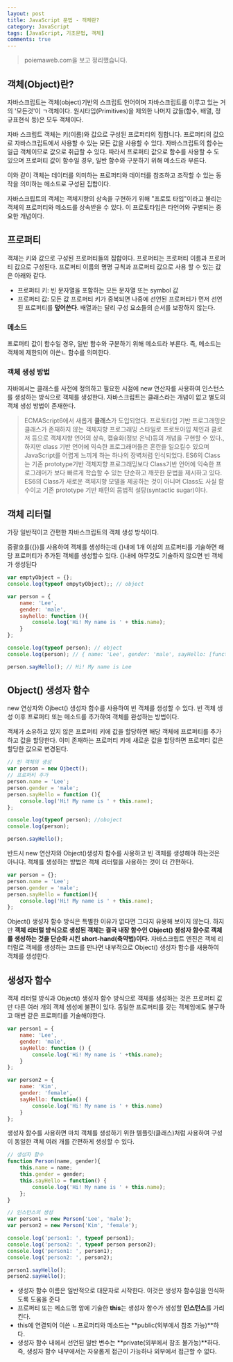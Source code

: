 ```yaml
---
layout: post
title: JavaScript 문법 - 객체란?
category: JavaScript
tags: [JavaScript, 기초문법, 객체]
comments: true
---
```

<!----------------- 탬플릿
>안내말
## forEach
### 설명
[MDN]()
### 문법
```javascript

```
### 예시
```javascript

```

<center>
 <figure>
 <img src="/assets/post-img/git/git_diff.png" alt="views">
 <figcaption>cat을 통해서 git diff 결과를 표시</figcaption>
 </figure>
 </center>
------------------->
> poiemaweb.com을 보고 정리했습니다.

## 객체(Object)란?
자바스크립트는 객체(object)기반의 스크립트 언어이며 자바스크립트를 이루고 있는 거의 '모든것'이 ㄱ객체이다. 원시타입(Primitives)을 제외한 나머지 값들(함수, 배열, 정규표현식 등)은 모두 객체이다.

자바 스크립트 객체는 키(이름)와 값으로 구성된 프로퍼티의 집합니다. 프로퍼티의 값으로 자바스크립트에서 사용할 수 있는 모든 값을 사용할 수 있다. 자바스크립트의 함수는 일급 객체이므로 값으로 취급할 수 있다. 따라서 프로퍼티 값으로 함수를 사용할 수 도 있으며 프로퍼티 값이  함수일 경우, 일반 함수와 구분하기 위해 메소드라 부른다.

이와 같이 객체는 데이터를 의미하는 프로퍼티와 데이터를 참조하고 조작할 수 있는 동작을 의미하는 메소드로 구성된 집합이다.

자바스크립트의 객체는 객체지향의 상속을 구현하기 위해 "프로토 타입"이라고 불리는 객체의 프로퍼티와 메소드를 상속받을 수 있다. 이 프로토타입은 타언어와 구별되는 중요한 개념이다.

## 프로퍼티
객체는 키와 값으로 구성된 프로퍼티들의 집합이다. 프로퍼티는 프로퍼티 이름과 프로퍼티 값으로 구성된다. 프로퍼티 이름의 명명 규칙과 프로퍼티 값으로 사용 할 수 있는 값은 아래와 같다.

- 프로퍼티 키: 빈 문자열을 포함하는 모든 문자열 또는 symbol 값
- 프로퍼티 값: 모든 값
프로퍼티 키가 중복되면 나중에 선언된 프로퍼티가 먼저 선언된 프로퍼티를 **덮어쓴다**. 배열과는 달리 구성 요소들의 순서를 보장하지 않는다.

### 메소드
프로퍼티 값이 함수일 경우, 일반 함수와 구분하기 위해 메소드라 부른다. 즉, 메소드는 객체에 제한되어 이쓴ㄴ 함수를 의미한다.

### 객체 생성 방법

자바에서는 클래스를 사전에 정의하고 필요한 시점에 new 연산자를 사용하여 인스턴스를 생성하는 방식으로 객체를 생성한다. 자바스크립트는 클래스라는 개념이 없고 별도의 객체 생성 방법이 존재한다.

> ECMAScript6에서 새롭게 **클래스**가 도입되었다. 프로토타입 기반 프로그래밍은 클래스가 존재하지 않는 객체지향 프로그래밍 스타일로 프로토아입 체인과 클로저 등으로 객체지향 언어의 상속, 캡슐화(정보 은닉)등의 개념을 구현할 수 있다., 하지만 class 기반 언어에 익숙한 프로그래머들은 혼란을 일으킬수 있으며 JavaScript를 어렵게 느끼게 하는 하나의 장벽처럼 인식되었다. ES6의 Class는 기존 prototype기반 객체지향 프로그래밍보다 Class기반 언어에 익숙한 프로그래머가 보다 빠르게 학습할 수 있는 단순하고 깨끗한 문법을 제시하고 있다. ES6의 Class가 새로운 객체지향 모델을 제공하는 것이 아니며 Class도 사실 함수이고 기존 prototype 기반 패턴의 뭄법적 설탕(syntactic sugar)이다.

## 객체 리터럴
가장 일반적이고 간편한 자바스크립트의 객체 생성 방식이다.

중괄호를({})를 사용하여 객체를 생성하는데 {}내에 1개 이상의 프로퍼티를 기술하면 해당 프로퍼티가 추가된 객체를 생성할수 있다. {}내에 아무것도 기술하지 않으면 빈 객체가 생성된다

```javascript
var emptyObject = {};
console.log(typeof empytyObject);; // object

var person = {
    name: 'Lee',
    gender: 'male',
    sayhello: function (){
        console.log('Hi! My name is ' + this.name);
    }
};

console.log(typeof person); // object
console.log(person); // { name: 'Lee', gender: 'male', sayHello: [function: sayHello] }

person.sayHello(); // Hi! My name is Lee
```

## Object() 생성자 함수
new 연상자와 Ojbect() 생성자 함수를 사용하여 빈 객체를 생성할 수 있다. 빈 객체 생성 이후 프로퍼티 또는 메소드를 추가하여 객체를 완성하는 방법이다.

객체가 소유하고 있지 않은 프로퍼티 키에 값을 할당하면 해당 객체에 프로퍼티를 추가하고 값을 할당한다. 이미 존재하는 프로퍼티 키에 새로운 값을 할당하면 프로퍼티 값은 할당한 값으로 변경된다.

```javascript
// 빈 객체의 생성
var person = new Ojbect();
// 프로퍼티 추가
person.name = 'Lee';
person.gender = 'male';
person.sayHello = function (){
    console.log('Hi! My name is ' + this.name);
};

console.log(typeof person); //oboject
console.log(person);

person.sayHello();
```

반드시 new 연산자와 Object()생성자 함수를 사용하고 빈 객체를 생성해야 하는것은 아니다. 객체를 생성하는 방법은 객체 리터럴을 사용하는 것이 더 간편하다.

```javascript
var person = {};
person.name = 'Lee';
person.gender = 'male';
person.sayHello = function(){
    console.log('Hi! My name is ' + this.name);
};
```

Object() 생성자 함수 방식은 특별한 이유가 없다면 그다지 유용해 보이지 않는다. 하지만 **객체 리터럴 방식으로 생성된 객체는 결국 내장 함수인 Object() 생성자 함수로 객체를 생성하는 것을 단순화 시킨 short-hand(축약법)이다.** 자바스크립트 엔진은 객체 리터럴로 객체를 생성하는 코드를 만나면 내부적으로 Object() 생성자 함수를 새용하여 객체를 생성한다.

## 생성자 함수
객체 리터럴 방식과 Object() 생성자 함수 방식으로 객체를 생성하는 것은 프로퍼티 값만 다른 여러 개의 객체 생성에 불편이 있다. 동일한 프로퍼티를 갖는 객체임에도 불구하고 매번 같은 프로퍼티를 기술해야한다.

```javascript
var person1 = {
    name: 'Lee',
    gender: 'male',
    sayHello: function () {
        console.log('Hi! My name is ' +this.name);
    }
};

var person2 = {
    name: 'Kim',
    gender: 'female',
    sayHello: function() {
        console.log('Hi! My name is ' + this.name)
    }
};
```
생성자 함수를 사용하면 마치 객체를 생성하기 위한 템플릿(클래스)처럼 사용하여 구성이 동일한 객체 여러 개를 간편하게 생성할 수 있다.

```javascript
// 생성자 함수
function Person(name, gender){
    this.name = name;
    this.gender = gender;
    this.sayHello = function() {
        console.log('Hi! My name is ' + this.name);
    };
}

// 인스턴스의 생성
var person1 = new Person('Lee', 'male');
var person2 = new Person('Kim', 'female');

console.log('person1: ', typeof person1);
console.log('person2: ', typeof person person2);
console.log('person1: ', person1);
console.log('person2: ', person2);

person1.sayHello();
person2.sayHello();
```

- 생성자 함수 이름은 일반적으로 대문자로 시작한다. 이것은 생성자 함수임을 인식하도록 도움을 준다
- 프로퍼티 또는 메소드명 앞에 기술한 **this**는 생성자 함수가 생성할 **인스턴스**를 가리킨다.
- this에 연결되어 이쓴 ㄴ프로퍼티와 메소드는 **public(외부에서 참조 가능)**하다.
- 생성자 함수 내에서 선언된 일반 변수는 **private(외부에서 참조 불가능)**하다. 즉, 생성자 함수 내부에서는 자유롭게 접근이 가능하나 외부에서 접근할 수 없다.